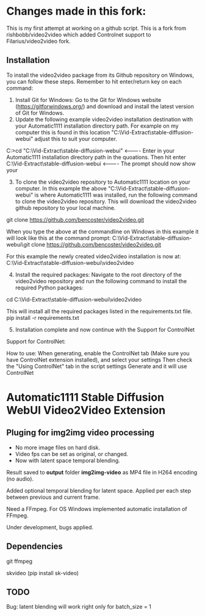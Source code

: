 # Changes made in this fork:
This is my first attempt at working on a github script. This is a fork from rishbobb/video2video which added Controlnet support to Filarius/video2video fork. 

## Installation 
To install the video2video package from its Github repository on Windows, you can follow these steps. Remember to hit enter/return key on each command:

1. Install Git for Windows: Go to the Git for Windows website (https://gitforwindows.org/) and download and install the latest version of Git for Windows.
2. Update the following example video2video installation destination with your Automatic1111 installation directory path. For example on my computer this is found in this location "C:\Vid-Extract\stable-diffusion-webui" adjust this to suit your computer. 

C:\>cd "C:\Vid-Extract\stable-diffusion-webui"         <---- Enter in your Automatic1111 installation directory path in the quoations. Then hit enter 
C:\Vid-Extract\stable-diffusion-webui                  <---- The prompt should now show your 

3. To clone the video2video repository to Automatic1111 location on your computer. In this example the above "C:\Vid-Extract\stable-diffusion-webui" is where Automatic1111 was installed, run the following command to clone the video2video repository. This will download the video2video github repository to your local machine. 

git clone https://github.com/bencoster/video2video.git

When you type the above at the commandline on Windows in this example it will look like this at the command prompt:
 C:\Vid-Extract\stable-diffusion-webui\git clone https://github.com/bencoster/video2video.git

For this example the newly created video2video installation is now at: 
  C:\Vid-Extract\stable-diffusion-webui\video2video

4. Install the required packages: Navigate to the root directory of the video2video repository and run the following command to install the required Python packages:

cd C:\Vid-Extract\stable-diffusion-webui\video2video
  
This will install all the required packages listed in the requirements.txt file.
pip install -r requirements.txt

5. Installation complete and now continue with the Support for ControlNet

Support for ControlNet:

How to use:
When generating, enable the ControlNet tab (Make sure you have ControlNet extension installed), and select your settings
Then check the "Using ControlNet" tab in the script settings
Generate and it will use ControlNet

# Automatic1111 Stable Diffusion WebUI Video2Video Extension

## Pluging for img2img video processing
- No more image files on hard disk.
- Video fps can be set as original, or changed.
- Now with latent space temporal blending.

Result saved to **output** folder **img2img-video** as MP4 file in H264 encoding (no audio). 

Added optional temporal blending for latent space. Applied per each step between previous and current frame.

Need a FFmpeg. For OS Windows implemented automatic installation of FFmpeg.

Under development, bugs applied.

## Dependencies
git
ffmpeg

skvideo (pip install sk-video)

## TODO

Bug: latent blending will work right only for batch_size = 1

